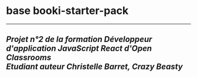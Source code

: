# base booki-starter-pack  

---     
_Projet n°2 de la formation Développeur d'application JavaScript React d'Open Classrooms_  
_Etudiant auteur Christelle Barret, Crazy Beasty_  
---  
